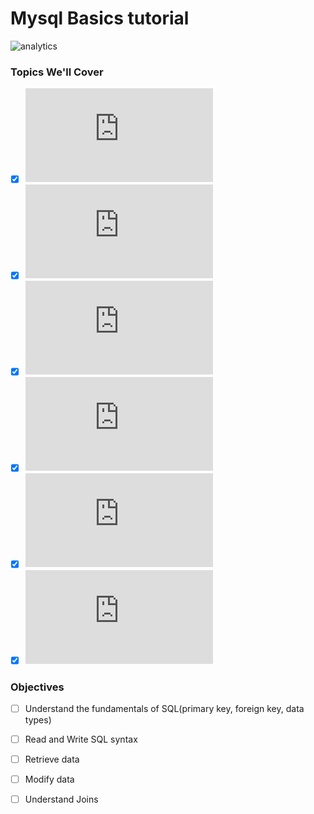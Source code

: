 # Mysql Basics tutorial

![analytics](https://github.com/deadex-ng/mysql_tutorial/assets/60394916/2025ffb2-f506-4c82-8cc8-d82369d35774)

### Topics We'll Cover
- [x] ![Creating and Populating a Database](https://github.com/deadex-ng/mysql_tutorial/blob/main/lesson1.md)
- [x] ![Querying the database](https://github.com/deadex-ng/mysql_tutorial/blob/main/lesson2.md)
- [x] ![Short Execricise](https://github.com/deadex-ng/mysql_tutorial/blob/main/PracticeExercise1.md)
- [x] ![Updating and Deleting Data](https://github.com/deadex-ng/mysql_tutorial/blob/main/Lesson3.md)
- [x] ![Working with multiple tables](https://github.com/deadex-ng/mysql_tutorial/blob/main/Lesson4.md)
- [x] ![Working with multiple tables](https://github.com/deadex-ng/mysql_tutorial/blob/main/Lesson5.md)

### Objectives
- [ ] Understand the fundamentals of SQL(primary key, foreign key, data types)
- [ ] Read and Write SQL syntax
- [ ] Retrieve data
- [ ] Modify data
- [ ] Understand Joins



